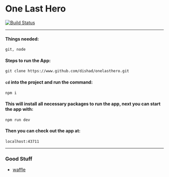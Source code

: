 # One Last Hero

[![Build Status](https://travis-ci.org/dishad/onelasthero.svg?branch=master)](https://travis-ci.org/dishad/onelasthero)

---

#### Things needed:

`git, node`

#### Steps to run the App:

`git clone https://www.github.com/dishad/onelasthero.git`

#### `cd` into the project and run the command:

`npm i`

#### This will install all necessary packages to run the app, next you can start the app with:

`npm run dev`

#### Then you can check out the app at:

`localhost:43711`

---

### Good Stuff
* [waffle](https://waffle.io/dishad/onelasthero)
